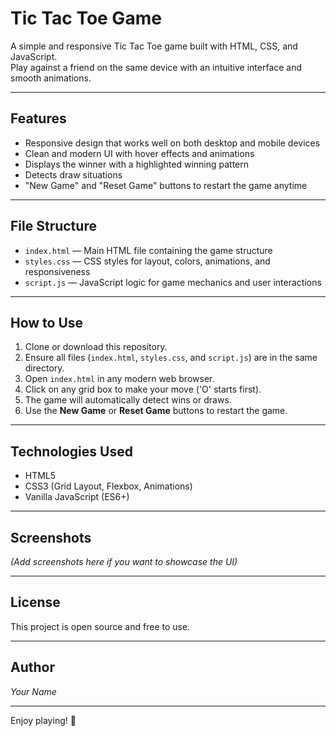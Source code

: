 # Tic Tac Toe Game

A simple and responsive Tic Tac Toe game built with HTML, CSS, and JavaScript.  
Play against a friend on the same device with an intuitive interface and smooth animations.

---

## Features

- Responsive design that works well on both desktop and mobile devices
- Clean and modern UI with hover effects and animations
- Displays the winner with a highlighted winning pattern
- Detects draw situations
- "New Game" and "Reset Game" buttons to restart the game anytime

---

## File Structure

- `index.html` — Main HTML file containing the game structure
- `styles.css` — CSS styles for layout, colors, animations, and responsiveness
- `script.js` — JavaScript logic for game mechanics and user interactions

---

## How to Use

1. Clone or download this repository.
2. Ensure all files (`index.html`, `styles.css`, and `script.js`) are in the same directory.
3. Open `index.html` in any modern web browser.
4. Click on any grid box to make your move ('O' starts first).
5. The game will automatically detect wins or draws.
6. Use the **New Game** or **Reset Game** buttons to restart the game.

---

## Technologies Used

- HTML5
- CSS3 (Grid Layout, Flexbox, Animations)
- Vanilla JavaScript (ES6+)

---

## Screenshots

*(Add screenshots here if you want to showcase the UI)*

---

## License

This project is open source and free to use.

---

## Author

*Your Name*

---

Enjoy playing! 🎉
